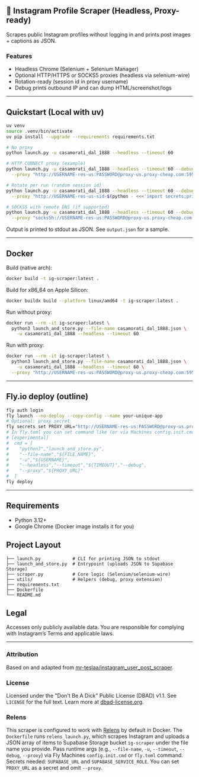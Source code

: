 ## 📸 Instagram Profile Scraper (Headless, Proxy-ready)

Scrapes public Instagram profiles without logging in and prints post images + captions as JSON.

### Features
- Headless Chrome (Selenium + Selenium Manager)
- Optional HTTP/HTTPS or SOCKS5 proxies (headless via selenium-wire)
- Rotation-ready (session id in proxy username)
- Debug prints outbound IP and can dump HTML/screenshot/logs

---

## Quickstart (Local with uv)
```bash
uv venv
source .venv/bin/activate
uv pip install --upgrade --requirements requirements.txt

# No proxy
python launch.py -u casamorati_dal_1888 --headless --timeout 60

# HTTP CONNECT proxy (example)
python launch.py -u casamorati_dal_1888 --headless --timeout 60 --debug \
  --proxy "http://USERNAME-res-us:PASSWORD@proxy-us.proxy-cheap.com:5959"

# Rotate per run (random session id)
python launch.py -u casamorati_dal_1888 --headless --timeout 60 --debug \
  --proxy "http://USERNAME-res-us-sid-$(python - <<<'import secrets;print(secrets.token_hex(4))'):PASSWORD@proxy-us.proxy-cheap.com:5959"

# SOCKS5 with remote DNS (if supported)
python launch.py -u casamorati_dal_1888 --headless --timeout 60 --debug \
  --proxy "socks5h://USERNAME-res-us:PASSWORD@proxy-us.proxy-cheap.com:9595"
```

Output is printed to stdout as JSON. See `output.json` for a sample.

---

## Docker
Build (native arch):
```bash
docker build -t ig-scraper:latest .
```

Build for x86_64 on Apple Silicon:
```bash
docker buildx build --platform linux/amd64 -t ig-scraper:latest .
```

Run without proxy:
```bash
docker run --rm -it ig-scraper:latest \
  python3 launch_and_store.py --file-name casamorati_dal_1888.json \
    -u casamorati_dal_1888 --headless --timeout 60
```

Run with proxy:
```bash
docker run --rm -it ig-scraper:latest \
  python3 launch_and_store.py --file-name casamorati_dal_1888.json \
    -u casamorati_dal_1888 --headless --timeout 60 \
  --proxy "http://USERNAME-res-us:PASSWORD@proxy-us.proxy-cheap.com:5959"
```

---

## Fly.io deploy (outline)
```bash
fly auth login
fly launch --no-deploy --copy-config --name your-unique-app
# Optional: proxy secret
fly secrets set PROXY_URL="http://USERNAME-res-us:PASSWORD@proxy-us.proxy-cheap.com:5959"
# In fly.toml you can set command like (or via Machines config.init.cmd):
# [experimental]
#  cmd = [
#    "python3","launch_and_store.py",
#    "--file-name","${FILE_NAME}",
#    "-u","${USERNAME}",
#    "--headless","--timeout","${TIMEOUT}","--debug",
#    "--proxy","${PROXY_URL}"
#  ]
fly deploy
```

---

## Requirements
- Python 3.12+
- Google Chrome (Docker image installs it for you)

## Project Layout
```
├── launch.py            # CLI for printing JSON to stdout
├── launch_and_store.py  # Entrypoint (uploads JSON to Supabase Storage)
├── scraper.py           # Core logic (Selenium/selenium-wire)
├── utils/               # Helpers (debug, proxy extension)
├── requirements.txt
├── Dockerfile
└── README.md
```

## Legal
Accesses only publicly available data. You are responsible for complying with Instagram’s Terms and applicable laws.

---

### Attribution
Based on and adapted from [mr-teslaa/instagram_user_post_scraper](https://github.com/mr-teslaa/instagram_user_post_scraper).

### License
Licensed under the "Don't Be A Dick" Public License (DBAD) v1.1. See `LICENSE` for the full text. Learn more at [dbad-license.org](https://dbad-license.org/).

### Relens
This scraper is configured to work with [Relens](https://relens.ai/) by default in Docker. The `Dockerfile` runs `relens_launch.py`, which scrapes Instagram and uploads a JSON array of items to Supabase Storage bucket `ig-scraper` under the file name you provide. Pass runtime args (e.g., `--file-name`, `-u`, `--timeout`, `--debug`, `--proxy`) via Fly Machines `config.init.cmd` or `fly.toml` command. Secrets needed: `SUPABASE_URL` and `SUPABASE_SERVICE_ROLE`. You can set `PROXY_URL` as a secret and omit `--proxy`.
